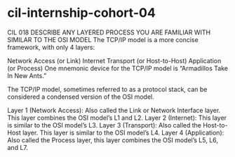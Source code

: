 # cil-internship-cohort-04
CIL 018
DESCRIBE ANY LAYERED PROCESS YOU ARE FAMILIAR WITH SIMILAR TO THE OSI MODEL
The TCP/IP model is a more concise framework, with only 4 layers:

Network Access (or Link)
Internet
Transport (or Host-to-Host)
Application (or Process)
One mnemonic device for the TCP/IP model is “Armadillos Take In New Ants.”

The TCP/IP model, sometimes referred to as a protocol stack, can be considered a condensed version of the OSI model.

Layer 1 (Network Access): Also called the Link or Network Interface layer. This layer combines the OSI model’s L1 and L2.
Layer 2 (Internet): This layer is similar to the OSI model’s L3.
Layer 3 (Transport): Also called the Host-to-Host layer. This layer is similar to the OSI model’s L4.
Layer 4 (Application): Also called the Process layer, this layer combines the OSI model’s L5, L6, and L7.
